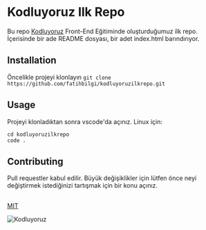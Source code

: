 # Kodluyoruz Ilk Repo
Bu repo [Kodluyoruz](https://www.kodluyoruz.org/) Front-End Eğitiminde oluşturduğumuz ilk repo. İçerisinde bir ade README dosyası, bir adet index.html barındırıyor.
## Installation
Öncelikle projeyi klonlayın
`git clone https://github.com/fatihbilgi/kodluyoruzilkrepo.git`
## Usage
Projeyi klonladıktan sonra vscode'da açınız.
Linux için:
```
cd kodluyoruzilkrepo
code .
```
## Contributing
Pull requestler kabul edilir. Büyük değişiklikler için lütfen önce neyi değiştirmek istediğinizi tartışmak için bir konu açınız.
##
[MIT](https://github.com/fatihbilgi/kodluyoruzilkrepo/blob/main/LICENSE)

![Kodluyoruz](https://kodluyoruz.org/wp-content/uploads/2022/05/kodluyoruz_yatay_slogan-480x56.png)
